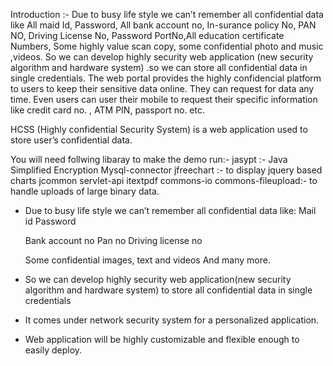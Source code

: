 Introduction :-  Due to busy life style we can’t remember all confidential data like All maid Id, Password, All bank account no, In-surance policy No, PAN NO, Driving License No, Password PortNo,All education certificate Numbers, Some highly value scan copy, some confidential photo and music ,videos.
So we can develop highly security web application (new security algorithm and hardware system) .so we can store all confidential data in single credentials.
The web portal provides the highly confidencial platform to users to keep their sensitive data online. They can request for data any time. Even users can user their mobile to request their specific information like credit card no. , ATM PIN, passport no. etc.

HCSS (Highly confidential Security System) is a web application used to store user’s confidential data.


You will need follwing libaray to make the demo run:-
jasypt :- Java Simplified Encryption
Mysql-connector
jfreechart :- to display jquery based charts
jcommon
servlet-api
itextpdf
commons-io
commons-fileupload:- to handle uploads of large binary data.


* Due to busy life style we can’t remember all confidential data like:
  Mail id
  Password

  Bank account no
  Pan no
  Driving license no

  Some confidential images, text and videos
  And many more.

* So we can develop highly security web application(new security algorithm and hardware system) to store all confidential data in single credentials

* It comes under network security system for a personalized application.
* Web application will be highly customizable and flexible enough to easily deploy. 
